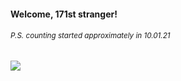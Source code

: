 #### Welcome, 171st stranger!

###### <sup>P.S. counting started approximately in 10.01.21</sup>

<img src="https://kraftwerk28.pp.ua/vcnt.png"></img>
